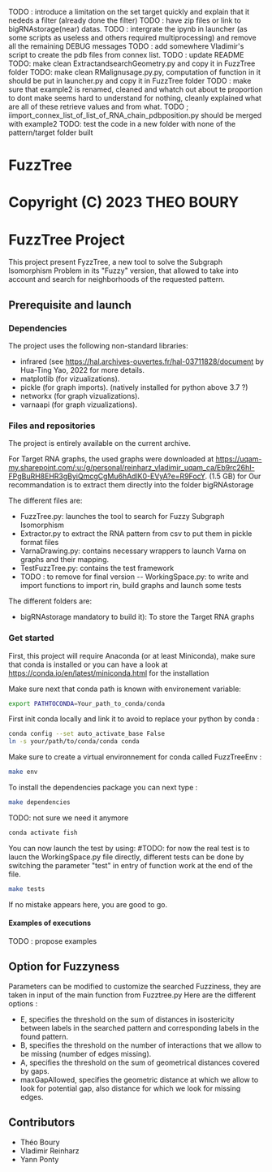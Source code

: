 TODO : introduce a limitation on the set target quickly and explain that it nededs a filter (already done the filter)
TODO : have zip files or link to bigRNAstorage(near) datas.
TODO : intergrate the ipynb in launcher (as some scripts as useless and others required multiprocessing) and remove all the remaining DEBUG messages
TODO : add somewhere Vladimir's script to create the pdb files from connex list.
TODO : update README
TODO: make clean ExtractandsearchGeometry.py and copy it in FuzzTree folder
TODO: make clean RMalignusage.py.py, computation of function in it should be put in launcher.py and copy it in FuzzTree folder
TODO : make sure that example2 is renamed, cleaned and whatch out about te proportion to dont make seems hard to understand for nothing, cleanly explained what are all of these retrieve values and from what.
TODO ; iimport_connex_list_of_list_of_RNA_chain_pdbposition.py should be merged with example2
TODO: test the code in a new folder with none of the pattern/target folder built
# FuzzTree
# Copyright (C) 2023 THEO BOURY 

# FuzzTree Project

This project present FyzzTree, a new tool to solve the Subgraph Isomorphism Problem in its "Fuzzy" version, that allowed to take into account and search for neighborhoods of the requested pattern.

## Prerequisite and launch

### Dependencies 
The project uses the following non-standard libraries:

* infrared (see https://hal.archives-ouvertes.fr/hal-03711828/document by Hua-Ting Yao, 2022 for more details.
* matplotlib (for vizualizations).
* pickle (for graph imports). (natively installed for python above 3.7 ?)
* networkx (for graph vizualizations).
* varnaapi (for graph vizualizations). 


### Files and repositories
The project is entirely available on the current archive. 

For Target RNA graphs, the used graphs were downloaded at https://uqam-my.sharepoint.com/:u:/g/personal/reinharz_vladimir_uqam_ca/Eb9rc26hI-FPgBuRH8EHR3gByiQmcgCgMu6hAdlK0-EVyA?e=R9FocY. (1.5 GB) for Our recommandation is to extract them directly into the folder bigRNAstorage

The different files are:
* FuzzTree.py: launches the tool to search for Fuzzy Subgraph Isomorphism
* Extractor.py to extract the RNA pattern from csv to put them in pickle format files
* VarnaDrawing.py: contains necessary wrappers to launch Varna on graphs and their mapping.
* TestFuzzTree.py: contains the test framework 
* TODO : to remove for final version -- WorkingSpace.py: to write and import functions to import rin, build graphs and launch some tests 

The different folders are:
* bigRNAstorage mandatory to build it): To store the Target RNA graphs


### Get started

First, this project will require Anaconda (or at least Miniconda), make sure that conda is installed or you can have a look at https://conda.io/en/latest/miniconda.html for the installation

Make sure next that conda path is known with environement variable:
```bash
export PATHTOCONDA=Your_path_to_conda/conda
```

First init conda locally and link it to avoid to replace your python by conda :

```bash
conda config --set auto_activate_base False
ln -s your/path/to/conda/conda conda
```

Make sure to create a virtual environnement for conda called FuzzTreeEnv :

```bash
make env
```

To install the dependencies package you can next type :

```bash
make dependencies
```

TODO: not sure we need it anymore
```bash
conda activate fish
```

You can now launch the test by using: #TODO: for now the real test is to laucn the WorkingSpace.py file directly, different tests can be done by switching the parameter "test" in entry of function work at the end of the file.

```bash
make tests
```
If no mistake appears here, you are good to go.

#### Examples of executions

TODO : propose examples

## Option for Fuzzyness

Parameters can be modified to customize the searched Fuzziness, they are taken in input of the main function from Fuzztree.py
Here are the different options :

- E, specifies the threshold on the sum of distances in isostericity between labels in the searched pattern and corresponding labels in the found pattern. 
- B, specifies the threshold on the number of interactions that we allow to be missing (number of edges missing).
- A, specifies the threshold on the sum of geometrical distances covered by gaps.
- maxGapAllowed, specifies the geometric distance at which we allow to look for potential gap, also distance for which we look for missing edges.


## Contributors

* Théo Boury
* Vladimir Reinharz
* Yann Ponty






